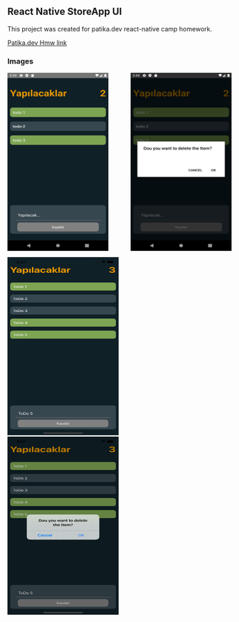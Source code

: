 ## React Native StoreApp UI

This project was created for patika.dev react-native camp homework.


[Patika.dev Hmw link](https://app.patika.dev/moduller/react-native/odev_3)

### Images

<p style="display: flex; justify-content: space-between;">
  <img style="margin-right:50px" src="https://github.com/MehmetCanBOZ/React-Native-TodoApp/blob/master/assets/img/a1.png" width="250" height="400">
  <img src="https://github.com/MehmetCanBOZ/React-Native-TodoApp/blob/master/assets/img/a2.png" width="250" height="400">
</p>


<p syle="display: flex; justify-content: space-between;">
  <img style="margin-right:50px" src="https://github.com/MehmetCanBOZ/React-Native-TodoApp/blob/master/assets/img/ios1.png" width="250" height="400">
  <img  src="https://github.com/MehmetCanBOZ/React-Native-TodoApp/blob/master/assets/img/ios2.png" width="250" height="400">
</p>





